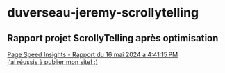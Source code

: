 # duverseau-jeremy-scrollytelling

## Rapport projet ScrollyTelling après optimisation
<a href="https://pagespeed.web.dev/analysis/https-jeremyd-tim-momo-com/afyqrglx1d?form_factor=mobile">Page Speed Insights - Rapport du 16 mai 2024 a 4:41:15 PM</a>
<br>
<a href="https://jeremyd.tim-momo.com">j'ai réussis à publier mon site! :)</a>
